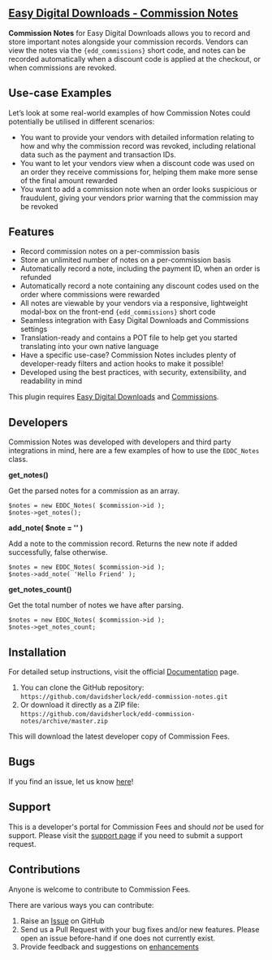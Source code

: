 ## [Easy Digital Downloads - Commission Notes](https://wordpress.org/plugins/edd-commission-notes/)

**Commission Notes** for Easy Digital Downloads allows you to record and store important notes alongside your commission records. Vendors can view the notes via the `{edd_commissions}` short code, and notes can be recorded automatically when a discount code is applied at the checkout, or when commissions are revoked.

## Use-case Examples

Let’s look at some real-world examples of how Commission Notes could potentially be utilised in different scenarios:

* You want to provide your vendors with detailed information relating to how and why the commission record was revoked, including relational data such as the payment and transaction IDs.
* You want to let your vendors view when a discount code was used on an order they receive commissions for, helping them make more sense of the final amount rewarded
* You want to add a commission note when an order looks suspicious or fraudulent, giving your vendors prior warning that the commission may be revoked

## Features

* Record commission notes on a per-commission basis
* Store an unlimited number of notes on a per-commission basis
* Automatically record a note, including the payment ID, when an order is refunded
* Automatically record a note containing any discount codes used on the order where commissions were rewarded
* All notes are viewable by your vendors via a responsive, lightweight modal-box on the front-end `{edd_commissions}` short code
* Seamless integration with Easy Digital Downloads and Commissions settings
* Translation-ready and contains a POT file to help get you started translating into your own native language
* Have a specific use-case? Commission Notes includes plenty of developer-ready filters and action hooks to make it possible!
* Developed using the best practices, with security, extensibility, and readability in mind

This plugin requires [Easy Digital Downloads](http://wordpress.org/extend/plugins/easy-digital-downloads/) and [Commissions](https://easydigitaldownloads.com/downloads/commissions/).

## Developers

Commission Notes was developed with developers and third party integrations in mind, here are a few examples of how to use the `EDDC_Notes` class.

**get_notes()**

Get the parsed notes for a commission as an array.

~~~~
$notes = new EDDC_Notes( $commission->id );
$notes->get_notes();
~~~~

**add_note( $note = '' )**

Add a note to the commission record. Returns the new note if added successfully, false otherwise.

~~~~
$notes = new EDDC_Notes( $commission->id );
$notes->add_note( 'Hello Friend' );
~~~~

**get_notes_count()**

Get the total number of notes we have after parsing.

~~~~
$notes = new EDDC_Notes( $commission->id );
$notes->get_notes_count;
~~~~

## Installation

For detailed setup instructions, visit the official [Documentation](https://sellcomet.com) page.

1. You can clone the GitHub repository: `https://github.com/davidsherlock/edd-commission-notes.git`
2. Or download it directly as a ZIP file: `https://github.com/davidsherlock/edd-commission-notes/archive/master.zip`

This will download the latest developer copy of Commission Fees.

## Bugs

If you find an issue, let us know [here](https://github.com/davidsherlock/edd-commission-notes/issues?state=open)!

## Support

This is a developer's portal for Commission Fees and should _not_ be used for support. Please visit the [support page](https://wordpress.org/support/plugin/edd-commission-notes) if you need to submit a support request.

## Contributions

Anyone is welcome to contribute to Commission Fees.

There are various ways you can contribute:

1. Raise an [Issue](https://github.com/davidsherlock/edd-commission-notes/issues) on GitHub
2. Send us a Pull Request with your bug fixes and/or new features. Please open an issue before-hand if one does not currently exist.
3. Provide feedback and suggestions on [enhancements](https://github.com/davidsherlock/edd-commission-notes/issues?direction=desc&labels=Enhancement&page=1&sort=created&state=open)
